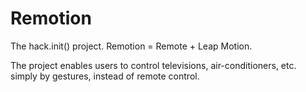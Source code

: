 # Remotion
The hack.init() project. Remotion = Remote + Leap Motion.

The project enables users to control televisions, air-conditioners, etc. simply by gestures, instead of remote control. 